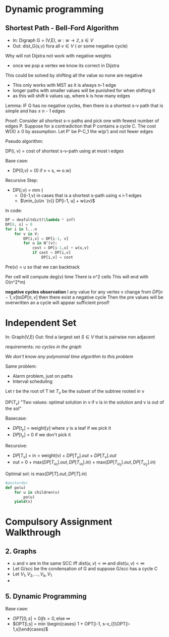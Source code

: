 # Dynamic programming 


## Shortest Path - Bell-Ford Algorithm
- In: Digraph G = (V,E), $w: w \rightarrow \mathbb{Z}, s\in V$ 
- Out: dist_G(s,v) fora all $v\in V$ ( or some negative cycle)


Why will not Dijstra not work with negative weights
- once we pop a vertex we know its correct in Dijstra

This could be solved by shifting all the value so none are negative
- This only works with MST as it is always n-1 edge
- longer paths with smaller values will be punished for when shifting it
- as this will shift k values up, where k is how many edges


Lemma: IF G has no negative cycles, then there is a shortest s-v path that is simple and has $\leq$ n - 1 edges

Proof: Consider all shortest s-v paths and pick one with fewest number of edges P. Suppose for a contradiction that P contains a cycle C. The cost W(X) $\geq$ 0 by assumption. Let P' be P-C_1 the w(p') and not fewer edges 

Pseudo algorithm: 

DP(i, v) = cost of shortest s-v-path using at most i edges

Base case:
- DP(0,v) = {0 if v = s,  $\infty$ o.w}

Recursive Step:
- DP(i,v) = mm {
	- D(i-1,v) in cases that is a shortest s-path using $\leq$ i-1 edges
	- $\min_{u\in `(v)} DP[i-1, u] + w(uv)$

In code: 
```python
DP = deafultdict(\lambda * inf)
DP[0, s] = 0
for i in l...n
	for v in V:
		DP[i,v] = DP[i-1, v]
		for u in N^(v):
			cost = DP[i-1,u] + w(u,v)
			if cost < DP[i,v]
				DP[i,v] = cost
```

Pre(v) = u so that we can backtrack

Per cell will compute deg(v) time
There is n^2 cells
This will end with O(n^2*m)

**negative cycles observation**
I any value for any vertex v change from $DP[n-1, v] to DP[n,v]$ then there exist a negative cycle
Then the pre values will be overwritten an a cycle will appear
sufficient proof!


# Independent Set
In: Graph(V,E)
Out: find a largest set $S \in V$ that is pairwise non adjacent

requirements:
*no cycles in the graph*

*We don't know any polynomial time algorithm to this problem*

Same problem:
- Alarm problem, just on paths
- Interval scheduling

Let r be the root of T
let $T_v$ be the subset of the subtree rooted in v

DP($T_v$) "Two values: optimal solution in v if v is in the solution and v is out of the sol"


Basecase:
- $DP[t_\gamma]$ = weight$[\gamma]$ where $\gamma$ is a leaf if we pick it
-  $DP[t_\gamma]$ = 0 if we don't pick it

Recursive:
- $DP[T_v]$ = in = weight(v) + $DP[T_u].out$ + $DP[T_v].out$ 
- out = 0 + max($DP[T_{u_1}].out, DP[T_{u_1}].in$) +  max($DP[T_{u_2}].out, DP[T_{u_2}].in$)

Optimal sol: is max($DP[T].out, DP[T].in$)

```python
#postorder
def po(u)
	for u in children(v)
		po(u)
	yield(v)
```



# Compulsory Assignment Walkthrough 

## 2. Graphs

- u and v are in the same SCC iff $dist(u,v) < \infty$  and $dist(u,v) < \infty$
- Let G/scc be the condensation of G and suppose G/scc has a cycle C
- Let $V_1, V_2,..., V_k, V_1$
- 
## 5. Dynamic Programming 

Base case: 
- $OPT[0,s] = 0 if s = 0, \text{else } \infty$
- $OPT[i,s] = min \begin{cases} 1 + OPT[i-1, s-v_i]\\OPT[i-1,s]\end{cases}$ 

